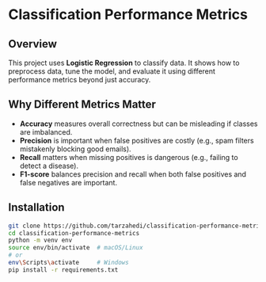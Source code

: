 # Classification Performance Metrics

## Overview

This project uses **Logistic Regression** to classify data. It shows how to preprocess data, tune the model, and evaluate it using different performance metrics beyond just accuracy.

## Why Different Metrics Matter

- **Accuracy** measures overall correctness but can be misleading if classes are imbalanced.
- **Precision** is important when false positives are costly (e.g., spam filters mistakenly blocking good emails).
- **Recall** matters when missing positives is dangerous (e.g., failing to detect a disease).
- **F1-score** balances precision and recall when both false positives and false negatives are important.


## Installation

```bash
git clone https://github.com/tarzahedi/classification-performance-metrics.git
cd classification-performance-metrics
python -m venv env
source env/bin/activate  # macOS/Linux
# or
env\Scripts\activate     # Windows
pip install -r requirements.txt
```
